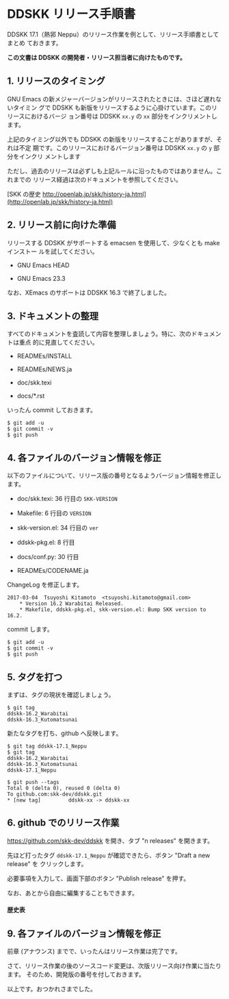 DDSKK リリース手順書
====================

DDSKK 17.1（熱郛 Neppu）のリリース作業を例として、リリース手順書としてまとめ
ておきます。

**この文書は DDSKK の開発者・リリース担当者に向けたものです。**

## 1. リリースのタイミング

GNU Emacs の新メジャーバージョンがリリースされたときには、さほど遅れないタイミン
グで DDSKK も新版をリリースするように心掛けています。このリリースにおけるバージ
ョン番号は DDSKK `xx.y` の `xx` 部分をインクリメントします。

上記のタイミング以外でも DDSKK の新版をリリースすることがありますが、それは不定
期です。このリリースにおけるバージョン番号は DDSKK `xx.y` の `y` 部分をインクリ
メントします

ただし、過去のリリースは必ずしも上記ルールに沿ったものではありません。これまでの
リリース経過は次のドキュメントを参照してください。

[SKK の歴史 http://openlab.jp/skk/history-ja.html](http://openlab.jp/skk/history-ja.html)

## 2. リリース前に向けた準備

リリースする DDSKK がサポートする emacsen を使用して、少なくとも make インストー
ルを試してください。

  * GNU Emacs HEAD

  * GNU Emacs 23.3

なお、XEmacs のサポートは DDSKK 16.3 で終了しました。

## 3. ドキュメントの整理

すべてのドキュメントを査読して内容を整理しましょう。特に、次のドキュメントは重点
的に見直してください。

  * READMEs/INSTALL

  * READMEs/NEWS.ja

  * doc/skk.texi

  * docs/*.rst

いったん commit しておきます。

    $ git add -u
    $ git commit -v
    $ git push

## 4. 各ファイルのバージョン情報を修正

以下のファイルについて、リリース版の番号となるようバージョン情報を修正します。

  * doc/skk.texi: 36 行目の `SKK-VERSION`

  * Makefile: 6 行目の `VERSION`

  * skk-version.el: 34 行目の `ver`

  * ddskk-pkg.el: 8 行目

  * docs/conf.py: 30 行目

  * READMEs/CODENAME.ja

ChangeLog を修正します。

```
2017-03-04  Tsuyoshi Kitamoto  <tsuyoshi.kitamoto@gmail.com>
	* Version 16.2 Warabitai Released.
	* Makefile, ddskk-pkg.el, skk-version.el: Bump SKK version to 16.2.
```

commit します。

    $ git add -u
    $ git commit -v
    $ git push

## 5. タグを打つ

まずは、タグの現状を確認しましょう。

    $ git tag
    ddskk-16.2_Warabitai
    ddskk-16.3_Kutomatsunai

新たなタグを打ち、github へ反映します。

    $ git tag ddskk-17.1_Neppu
    $ git tag
    ddskk-16.2_Warabitai
    ddskk-16.3_Kutomatsunai
    ddskk-17.1_Neppu

    $ git push --tags
    Total 0 (delta 0), reused 0 (delta 0)
    To github.com:skk-dev/ddskk.git
    * [new tag]         ddskk-xx -> ddskk-xx

## 6. github でのリリース作業

https://github.com/skk-dev/ddskk を開き、タブ "n releases" を開きます。

先ほど打ったタグ `ddskk-17.1_Neppu` が確認できたら、ボタン "Draft a new release" を
クリックします。

必要事項を入力して、画面下部のボタン "Publish release" を押す。

なお、あとから自由に編集することもできます。

#### 歴史表


## 9. 各ファイルのバージョン情報を修正

前章 (アナウンス) までで、いったんはリリース作業は完了です。

さて、リリース作業の後のソースコード変更は、次版リリース向け作業に当たります。
そのため、開発版の番号を付しておきます。

以上です。おつかれさまでした。
